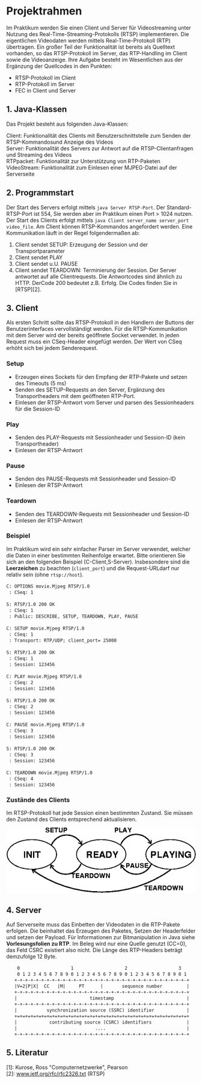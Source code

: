 # Projektrahmen
Im Praktikum werden Sie einen Client und Server für Videostreaming unter Nutzung des Real-Time-Streaming-Protokolls (RTSP) implementieren. Die eigentlichen Videodaten werden mittels Real-Time-Protokoll (RTP) übertragen. Ein großer Teil der Funktionalität ist bereits als Quelltext vorhanden, so das RTSP-Protokoll im Server, das RTP-Handling im Client sowie die Videoanzeige.
Ihre Aufgabe besteht im Wesentlichen aus der Ergänzung der Quellcodes in den Punkten:
* RTSP-Protokoll im Client 
* RTP-Protokoll im Server
* FEC in Client und Server

## 1. Java-Klassen
Das Projekt besteht aus folgenden Java-Klassen:

Client: Funktionalität des Clients mit Benutzerschnittstelle zum Senden der RTSP-Kommandosund Anzeige des Videos  
Server: Funktionalität des Servers zur Antwort auf die RTSP-Clientanfragen und Streaming des Videos  
RTPpacket: Funktionalität zur Unterstützung von RTP-Paketen  
VideoStream: Funktionalität zum Einlesen einer MJPEG-Datei auf der Serverseite

## 2. Programmstart
Der Start des Servers erfolgt mittels `java Server RTSP-Port`. Der Standard-RTSP-Port ist 554, Sie werden aber im Praktikum einen Port > 1024 nutzen. Der Start des Clients erfolgt mittels `java Client server_name server_port video_file`. Am Client können RTSP-Kommandos angefordert werden. 
Eine Kommunikation läuft in der Regel folgendermaßen ab:  
1. Client sendet SETUP: Erzeugung der Session und der Transportparameter
2. Client sendet PLAY 
3. Client sendet u.U. PAUSE
4. Client sendet TEARDOWN: Terminierung der Session.
Der Server antwortet auf alle Clientrequests. Die Antwortcodes sind ähnlich zu HTTP. DerCode 200 bedeutet z.B. Erfolg. Die Codes finden Sie in [RTSP][2].

## 3. Client
Als ersten Schritt sollte das RTSP-Protokoll in den Handlern der Buttons der Benutzerinterfaces vervollständigt werden. Für die RTSP-Kommunikation mit dem Server wird der bereits geöffnete Socket verwendet. In jeden Request muss ein CSeq-Header eingefügt werden. Der Wert von CSeq erhöht sich bei jedem Senderequest.

### Setup
* Erzeugen eines Sockets für den Empfang der RTP-Pakete und setzen des Timeouts (5 ms)
* Senden des SETUP-Requests an den Server, Ergänzung des Transportheaders mit dem geöffneten RTP-Port.
* Einlesen der RTSP-Antwort vom Server und parsen des Sessionheaders für die Session-ID

### Play
* Senden des PLAY-Requests mit Sessionheader und Session-ID (kein Transportheader)
* Einlesen der RTSP-Antwort

### Pause
* Senden des PAUSE-Requests mit Sessionheader und Session-ID
* Einlesen der RTSP-Antwort

### Teardown
* Senden des TEARDOWN-Requests mit Sessionheader und Session-ID
* Einlesen der RTSP-Antwort

### Beispiel
Im Praktikum wird ein sehr einfacher Parser im Server verwendet, welcher die Daten in einer bestimmten Reihenfolge erwartet. Bitte orientieren Sie sich an den folgenden Beispiel (C-Client,S-Server). Insbesondere sind die **Leerzeichen** zu beachten (`client_port`) und die Request-URLdarf nur relativ sein (ohne `rtsp://host`).
```
C: OPTIONS movie.Mjpeg RTSP/1.0
 : CSeq: 1

S: RTSP/1.0 200 OK
 : CSeq: 1
 : Public: DESCRIBE, SETUP, TEARDOWN, PLAY, PAUSE

C: SETUP movie.Mjpeg RTSP/1.0
 : CSeq: 1
 : Transport: RTP/UDP; client_port= 25000

S: RTSP/1.0 200 OK
 : CSeq: 1
 : Session: 123456

C: PLAY movie.Mjpeg RTSP/1.0
 : CSeq: 2
 : Session: 123456

S: RTSP/1.0 200 OK
 : CSeq: 2
 : Session: 123456

C: PAUSE movie.Mjpeg RTSP/1.0
 : CSeq: 3
 : Session: 123456

S: RTSP/1.0 200 OK
 : CSeq: 3
 : Session: 123456

C: TEARDOWN movie.Mjpeg RTSP/1.0
 : CSeq: 4
 : Session: 123456
```

### Zustände des Clients
Im RTSP-Protokoll hat jede Session einen bestimmten Zustand. Sie müssen den Zustand des Clients entsprechend aktualisieren.

![RTP-Zustände](images/rtp-state.gif)

## 4. Server
Auf Serverseite muss das Einbetten der Videodaten in die RTP-Pakete erfolgen. Die beinhaltet das Erzeugen des Paketes, Setzen der Headerfelder und setzen der Payload. Für Informationen zur Bitmanipulation in Java siehe **Vorlesungsfolien zu RTP**.
Im Beleg wird nur eine Quelle genutzt (CC=0), das Feld CSRC existiert also nicht. Die Länge des RTP-Headers beträgt demzufolge 12 Byte.

<!-- ![RTP-Header](images/rtp-header.png)   -->

```
    0                   1                   2                   3
    0 1 2 3 4 5 6 7 8 9 0 1 2 3 4 5 6 7 8 9 0 1 2 3 4 5 6 7 8 9 0 1
   +-+-+-+-+-+-+-+-+-+-+-+-+-+-+-+-+-+-+-+-+-+-+-+-+-+-+-+-+-+-+-+-+
   |V=2|P|X|  CC   |M|     PT      |       sequence number         |
   +-+-+-+-+-+-+-+-+-+-+-+-+-+-+-+-+-+-+-+-+-+-+-+-+-+-+-+-+-+-+-+-+
   |                           timestamp                           |
   +-+-+-+-+-+-+-+-+-+-+-+-+-+-+-+-+-+-+-+-+-+-+-+-+-+-+-+-+-+-+-+-+
   |           synchronization source (SSRC) identifier            |
   +=+=+=+=+=+=+=+=+=+=+=+=+=+=+=+=+=+=+=+=+=+=+=+=+=+=+=+=+=+=+=+=+
   |            contributing source (CSRC) identifiers             |
   |                             ....                              |
   +-+-+-+-+-+-+-+-+-+-+-+-+-+-+-+-+-+-+-+-+-+-+-+-+-+-+-+-+-+-+-+-+
```

## 5. Literatur

[1]: Kurose, Ross "Computernetzwerke", Pearson  
[2]: www.ietf.org/rfc/rfc2326.txt (RTSP)

